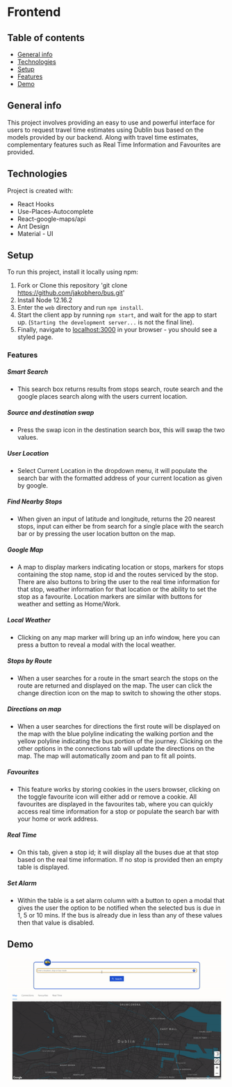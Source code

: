 # Frontend

## Table of contents

- [General info](#general-info)
- [Technologies](#technologies)
- [Setup](#setup)
- [Features](#features)
- [Demo](#demo)

## General info

This project involves providing an easy to use and powerful interface for users to request travel time estimates using Dublin bus based on the models provided by our backend. Along with travel time estimates, complementary features such as Real Time Information and Favourites are provided.

## Technologies

Project is created with:

- React Hooks
- Use-Places-Autocomplete
- React-google-maps/api
- Ant Design
- Material - UI

## Setup

To run this project, install it locally using npm:

1. Fork or Clone this repository 'git clone https://github.com/jakobhero/bus.git'
1. Install Node 12.16.2
1. Enter the `web` directory and run `npm install`.
1. Start the client app by running `npm start`, and wait for the app to start up. (`Starting the development server...` is not the final line).
1. Finally, navigate to [localhost:3000](http://localhost:3000) in your browser - you should see a styled page.

### Features

##### Smart Search

- This search box returns results from stops search, route search and the google places search along with the users current location.

##### Source and destination swap

- Press the swap icon in the destination search box, this will swap the two values.

##### User Location

- Select Current Location in the dropdown menu, it will populate the search bar with the formatted address of your current location as given by google.

##### Find Nearby Stops

- When given an input of latitude and longitude, returns the 20 nearest stops, input can either be from search for a single place with the search bar or by pressing the user location button on the map.

##### Google Map

- A map to display markers indicating location or stops, markers for stops containing the stop name, stop id and the routes serviced by the stop. There are also buttons to bring the user to the real time information for that stop, weather information for that location or the ability to set the stop as a favourite. Location markers are similar with buttons for weather and setting as Home/Work.

##### Local Weather

- Clicking on any map marker will bring up an info window, here you can press a button to reveal a modal with the local weather.

##### Stops by Route

- When a user searches for a route in the smart search the stops on the route are returned and displayed on the map. The user can click the change direction icon on the map to switch to showing the other stops.

##### Directions on map

- When a user searches for directions the first route will be displayed on the map with the blue polyline indicating the walking portion and the yellow polyline indicating the bus portion of the journey.
  Clicking on the other options in the connections tab will update the directions on the map. The map will automatically zoom and pan to fit all points.

##### Favourites

- This feature works by storing cookies in the users browser, clicking on the toggle favourite icon will either add or remove a cookie. All favourites are displayed in the favourites tab, where you can quickly access real time information for a stop or populate the search bar with your home or work address.

##### Real Time

- On this tab, given a stop id; it will display all the buses due at that stop based on the real time information. If no stop is provided then an empty table is displayed.

##### Set Alarm

- Within the table is a set alarm column with a button to open a modal that gives the user the option to be notified when the selected bus is due in 1, 5 or 10 mins. If the bus is already due in less than any of these values then that value is disabled.

## Demo

<img src="./Demo/demo.gif" alt="Demo Gif"
	title="Demo"/>
